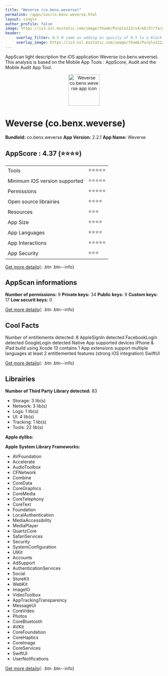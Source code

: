 ```yaml
---
title: "Weverse (co.benx.weverse)"
permalink: /apps/ios/co.benx.weverse.html
layout: single
author_profile: false
image: https://is3-ssl.mzstatic.com/image/thumb/Purple122/v4/eb/57/fa/eb57fa0d-0b6d-328f-e53f-84750215a735/AppIcon-1x_U007emarketing-0-7-0-sRGB-85-220.png/512x512bb.jpg
header: 
     overlay_filter: 0.5 # same as adding an opacity of 0.5 to a black background
     overlay_image: https://is3-ssl.mzstatic.com/image/thumb/Purple122/v4/eb/57/fa/eb57fa0d-0b6d-328f-e53f-84750215a735/AppIcon-1x_U007emarketing-0-7-0-sRGB-85-220.png/512x512bb.jpg
---
```

AppScan light description the iOS application Weverse (co.benx.weverse). This analysis is based on the Mobile App Tools : AppScore, Audit and the Mobile Audit App Tool.

  
  
<div style="text-align: center;"><img src="https://is3-ssl.mzstatic.com/image/thumb/Purple122/v4/eb/57/fa/eb57fa0d-0b6d-328f-e53f-84750215a735/AppIcon-1x_U007emarketing-0-7-0-sRGB-85-220.png/512x512bb.jpg" width="100" height="100" alt="Weverse co.benx.weverse app icon"></div>  
  
# Weverse (co.benx.weverse)

**BundleId:** co.benx.weverse
**App Version:** 2.2.1
**App Name:** Weverse


## AppScore : 4.37 (⭐️⭐️⭐️⭐️) 

<table>
<tr><td> Tools </td><td> ⭐️⭐️⭐️⭐️⭐️ </td></tr>
<tr><td> Minimum iOS version supported </td><td> ⭐️⭐️⭐️⭐️⭐️ </td></tr>
<tr><td> Permissions </td><td> ⭐️⭐️⭐️⭐️⭐️ </td></tr>
<tr><td> Open source librairies </td><td> ⭐️⭐️⭐️⭐️ </td></tr>
<tr><td> Resources </td><td> ⭐️⭐️⭐️ </td></tr>
<tr><td> App Size </td><td> ⭐️⭐️⭐️⭐️ </td></tr>
<tr><td> App Languages </td><td> ⭐️⭐️⭐️⭐️ </td></tr>
<tr><td> App Interactions </td><td> ⭐️⭐️⭐️⭐️⭐️ </td></tr>
<tr><td> App Security </td><td> ⭐️⭐️⭐️ </td></tr>
</table>

[Get more details](/pricing.html){: .btn .btn--info}  
  
## AppScan informations 

**Number of permissions:** 9
**Private keys:** 34
**Public keys:** 9
**Custom keys:** 17
**Low securit keys:** 0
  
[Get more details](/pricing.html){: .btn .btn--info}

## Cool Facts

Number of entitlements detected: 8
AppleSignIn detected
FacebookLogin detected
GoogleLogin detected
Native App
supported devices iPhone & iPad
build using Xcode 13
contains 1 App extensions
support multiple languages
at least 2 entitlemented features (strong iOS integration)
SwiftUI
  
[Get more details](/pricing.html){: .btn .btn--info}

## Librairies 
**Number of Third Party Library detected:** 83
- Storage: 3 lib(s)
- Network: 3 lib(s)
- Logs: 1 lib(s)
- UI: 4 lib(s)
- Tracking: 1 lib(s)
- Tools: 22 lib(s)

**Apple dylibs:**


**Apple System Library Frameworks:**
- AVFoundation
- Accelerate
- AudioToolbox
- CFNetwork
- Combine
- CoreData
- CoreGraphics
- CoreMedia
- CoreTelephony
- CoreText
- Foundation
- LocalAuthentication
- MediaAccessibility
- MediaPlayer
- QuartzCore
- SafariServices
- Security
- SystemConfiguration
- UIKit
- Accounts
- AdSupport
- AuthenticationServices
- Social
- StoreKit
- WebKit
- ImageIO
- VideoToolbox
- AppTrackingTransparency
- MessageUI
- CoreVideo
- Photos
- CoreBluetooth
- AVKit
- CoreFoundation
- CoreHaptics
- CoreImage
- CoreServices
- SwiftUI
- UserNotifications


  
[Get more details](/pricing.html){: .btn .btn--info}

